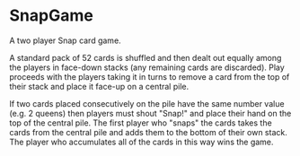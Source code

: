# SnapGame

A two player Snap card game.

A standard pack of 52 cards is shuffled and then dealt out equally among the players in face-down  stacks 
(any  remaining cards  are  discarded).  Play  proceeds  with  the  players taking it in turns to remove a card from the top of 
their stack and place it face-up on a central pile. 

If two cards placed consecutively on the pile have the same number value (e.g. 2 queens) then players must shout "Snap!" and 
place their hand on the top of the central pile. The first player who "snaps" the cards takes the cards from the central pile and 
adds them to the bottom of their own stack. The player who accumulates all of the cards in this way wins the game.
